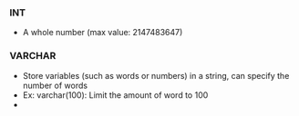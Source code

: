 ### INT
* A whole number (max value: 2147483647)
### VARCHAR
* Store variables (such as words or numbers) in a string, can specify the number of words
* Ex: varchar(100): Limit the amount of word to 100
* 